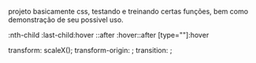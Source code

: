 projeto basicamente css, testando e treinando certas funções, bem como demonstração de seu possivel uso. 

:nth-child
:last-child:hover
::after
:hover::after
[type=""]:hover

transform: scaleX();
transform-origin: ;
transition: ;